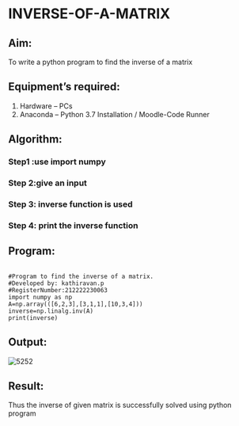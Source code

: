 # INVERSE-OF-A-MATRIX
## Aim:
To write a python program to find the inverse of a matrix
## Equipment’s required:
1. 	Hardware – PCs
2. 	Anaconda – Python 3.7 Installation / Moodle-Code Runner
## Algorithm:
### Step1 :use import numpy 
### Step 2:give an input 
### Step 3: inverse function is used 
### Step 4: print the inverse function

## Program:
```

#Program to find the inverse of a matrix.
#Developed by: kathiravan.p
#RegisterNumber:212222230063
import numpy as np
A=np.array(([6,2,3],[3,1,1],[10,3,4]))
inverse=np.linalg.inv(A)
print(inverse)
```
## Output:

![5252](https://github.com/kathiravan13/INVERSE-OF-A-MATRIX/assets/119831303/dacba41f-3438-4a88-9e08-decf4c21a1bc)


## Result:
Thus the inverse of given matrix is successfully solved using python program

